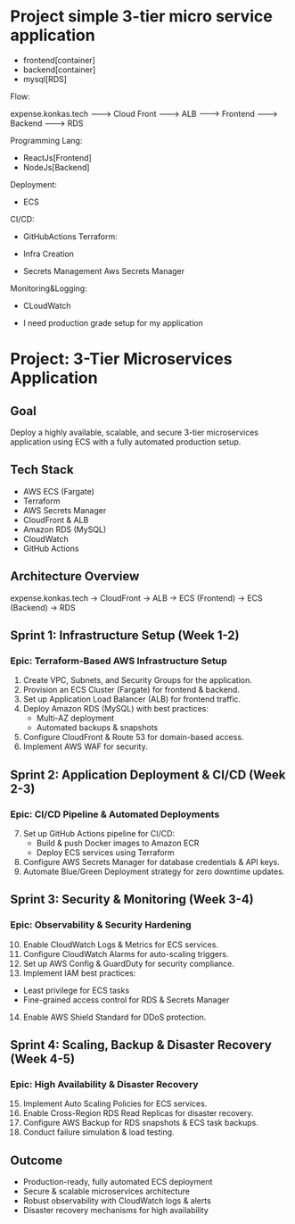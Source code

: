 # Project simple 3-tier micro service application
- frontend[container]
- backend[container]
- mysql[RDS]

Flow:

expense.konkas.tech  ---> Cloud Front  ---> ALB ---> Frontend ---> Backend ---> RDS

Programming Lang:
- ReactJs[Frontend]
- NodeJs[Backend]

Deployment:
- ECS

CI/CD:
- GitHubActions
Terraform:
- Infra Creation

- Secrets Management Aws Secrets Manager

Monitoring&Logging:
- CLoudWatch

- I need production grade setup for my application

# Project: 3-Tier Microservices Application  

## Goal  
Deploy a highly available, scalable, and secure 3-tier microservices application using ECS with a fully automated production setup.  

## Tech Stack  
- AWS ECS (Fargate)  
- Terraform  
- AWS Secrets Manager  
- CloudFront & ALB  
- Amazon RDS (MySQL)  
- CloudWatch  
- GitHub Actions  

## Architecture Overview  
expense.konkas.tech → CloudFront → ALB → ECS (Frontend) → ECS (Backend) → RDS  

## Sprint 1: Infrastructure Setup (Week 1-2)  

### Epic: Terraform-Based AWS Infrastructure Setup  
1. Create VPC, Subnets, and Security Groups for the application.  
2. Provision an ECS Cluster (Fargate) for frontend & backend.  
3. Set up Application Load Balancer (ALB) for frontend traffic.  
4. Deploy Amazon RDS (MySQL) with best practices:  
   - Multi-AZ deployment  
   - Automated backups & snapshots  
5. Configure CloudFront & Route 53 for domain-based access.  
6. Implement AWS WAF for security.  

## Sprint 2: Application Deployment & CI/CD (Week 2-3)  

### Epic: CI/CD Pipeline & Automated Deployments  
7. Set up GitHub Actions pipeline for CI/CD:  
   - Build & push Docker images to Amazon ECR  
   - Deploy ECS services using Terraform  
8. Configure AWS Secrets Manager for database credentials & API keys.  
9. Automate Blue/Green Deployment strategy for zero downtime updates.  

## Sprint 3: Security & Monitoring (Week 3-4)  

### Epic: Observability & Security Hardening  
10. Enable CloudWatch Logs & Metrics for ECS services.  
11. Configure CloudWatch Alarms for auto-scaling triggers.  
12. Set up AWS Config & GuardDuty for security compliance.  
13. Implement IAM best practices:  
   - Least privilege for ECS tasks  
   - Fine-grained access control for RDS & Secrets Manager  
14. Enable AWS Shield Standard for DDoS protection.  

## Sprint 4: Scaling, Backup & Disaster Recovery (Week 4-5)  

### Epic: High Availability & Disaster Recovery  
15. Implement Auto Scaling Policies for ECS services.  
16. Enable Cross-Region RDS Read Replicas for disaster recovery.  
17. Configure AWS Backup for RDS snapshots & ECS task backups.  
18. Conduct failure simulation & load testing.  

## Outcome  
- Production-ready, fully automated ECS deployment  
- Secure & scalable microservices architecture  
- Robust observability with CloudWatch logs & alerts  
- Disaster recovery mechanisms for high availability